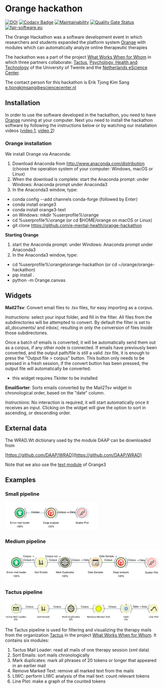 # Orange hackathon

[![DOI](https://zenodo.org/badge/205136200.svg)](https://zenodo.org/badge/latestdoi/205136200)
[![Codacy Badge](https://api.codacy.com/project/badge/Grade/71fd89c125d4482ab7b5d69f9c547073)](https://www.codacy.com/manual/eriktks/orange-hackathon?utm_source=github.com&amp;utm_medium=referral&amp;utm_content=e-mental-health/orange-hackathon&amp;utm_campaign=Badge_Grade)
[![Maintainability](https://api.codeclimate.com/v1/badges/bba74d89a390004d9ed0/maintainability)](https://codeclimate.com/github/e-mental-health/orange-hackathon/maintainability)
[![Quality Gate Status](https://sonarcloud.io/api/project_badges/measure?project=e-mental-health_orange-hackathon&metric=alert_status)](https://sonarcloud.io/dashboard?id=e-mental-health_orange-hackathon)
[![fair-software.eu](https://img.shields.io/badge/fair--software.eu-%E2%97%8F%20%20%E2%97%8F%20%20%E2%97%8B%20%20%E2%97%8F%20%20%E2%97%8B-orange)](https://fair-software.eu)

The Orange Hackathon was a software development event in which researchers and students expanded the platform system [Orange](http://orange.biolab.si) with modules which can automatically analyze online therapeutic therapies

The hackathon was a part of the project [What Works When for Whom](https://www.esciencecenter.nl/project/what-works-when-for-whom) in which three partners collaborate: [Tactus](https://tactus.nl), [Psychology, Health and Technology](www.utwente.nl/en/bms/pht/) of the University of Twente and the [Netherlands eScience Center](esciencecenter.nl).

The contact person for this hackathon is Erik Tjong Kim Sang e.tjongkimsang@esciencecenter.nl


## Installation

In order to use the software developed in the hackathon, you need to have [Orange](http://orange.biolab.si) running at your computer. Next you need to install the hackathon software by following the instructions below or by watching our installation videos ([video 1](https://vimeo.com/485242301), [video 2](https://vimeo.com/487662686))

### Orange installation

We install Orange via Anaconda:

1. Download Anaconda from http://www.anaconda.com/distribution (choose the operation system of your computer: Windows, macOS or Linux)
2. When the download is complete: start the Anaconda prompt: under Windows: Anaconda prompt under Anaconda3
3. In the Anaconda3 window, type:
  * conda config --add channels conda-forge (followed by Enter)
  * conda install orange3
  * conda install orange3-text
  * on Windows: mkdir %userprofile%\orange
  * cd %userprofile%\\orange (or cd $HOME/orange on macOS or Linux)
  * git clone https://github.com/e-mental-health/orange-hackathon

**Starting Orange**

1. start the Anaconda prompt: under Windows: Anaconda prompt under Anaconda3
2. In the Anaconda3 window, type:
  * cd %userprofile%\\orange\\orange-hackathon (or cd ~/orange/orange-hackathon)
  * pip install .
  * python -m Orange.canvas

## Widgets
**Mail2Tsv**: 
Convert email files to .tsv files, for easy importing as a corpus.

_Instructions:_ select your input folder, and fill in the filter. All files from the subdirectories will be attempted to convert. By default the filter is set to all_documents/ and inbox/, resulting in only the conversion of files inside those subdirectories. 

Once a batch of emails is converted, it will be automatically send them out as a corpus, if any other node is connected. If emails have previously been converted, and the output path/file is still a valid .tsv file, it is enough to press the "Output file > corpus" button. This button only needs to be pressed in a fresh session, if the convert button has been pressed, the output file will automatically be converted.

* this widget requires Tkinter to be installed

**EmailSorter**:
Sorts emails converted by the Mail2Tsv widget in chronological order, based on the "date" column. 

_Instructions:_ No interaction is required, it will start automatically once it receives an input. Clicking on the widget will give the option to sort in ascending, or descending order.

## External data

The WRAD.Wt dictionary used by the module DAAP can be downloaded from

[https://github.com/DAAP/WRAD](https://github.com/DAAP/WRAD)

Note that we also use the [text module](https://github.com/biolab/orange3-text) of Orange3

## Examples

### Small pipeline

<img src="https://raw.githubusercontent.com/e-mental-health/orange-hackathon/master/images/orange-small.jpg" width="60%">

### Medium pipeline

<img src="https://raw.githubusercontent.com/e-mental-health/orange-hackathon/master/images/orange-medium.jpg" width="100%">

### Tactus pipeline

<img src="https://raw.githubusercontent.com/e-mental-health/orange-hackathon/master/images/tactus-pipeline.jpg" width="100%">

The Tactus pipeline is used for filtering and visualizing the therapy mails from the organization [Tactus](https://tactus.nl) in the project [What Works When for Whom](https://www.esciencecenter.nl/project/what-works-when-for-whom). It contains six modules:

1. Tactus Mail Loader: read all mails of one therapy session (xml data)
2. Sort Emails: sort mails chronologically
3. Mark duplicates: mark all phrases of 20 tokens or longer that appeared in an earlier mail
4. Remove Marked Text: remove all marked text from the mails
5. LIWC: perform LIWC analysis of the mail text: count relevant tokens
6. Line Plot: make a graph of the counted tokens
